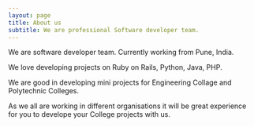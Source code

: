 ```yaml
---
layout: page
title: About us
subtitle: We are professional Software developer team.
---
```


We are software developer team. Currently working from Pune, India.

We love developing projects on Ruby on Rails, Python, Java, PHP.

We are good in developing mini projects for Engineering Collage and Polytechnic Colleges.

As we all are working in different organisations it will be great experience for you to 
develope your College projects with us.
